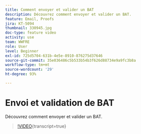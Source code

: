 ```yaml
---
title: Comment envoyer et valider un BAT
description: Découvrez comment envoyer et valider un BAT.
feature: Email, Proofs
jira: KT-5094
thumbnail: 330945.jpg
doc-type: feature video
activity: use
team: WWFRE
role: User
level: Beginner
exl-id: 725d5704-631b-4e5e-8910-876275d37646
source-git-commit: 35e036486c5b533b54b3f626d88734e9a9fc3b8a
workflow-type: tm+mt
source-wordcount: '29'
ht-degree: 93%

---
```


# Envoi et validation de BAT

Découvrez comment envoyer et valider un BAT.

>[!VIDEO](https://video.tv.adobe.com/v/330945?learn=on){transcript=true}
